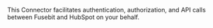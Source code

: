 This Connector facilitates authentication, authorization, and API calls between Fusebit and HubSpot on your behalf.
